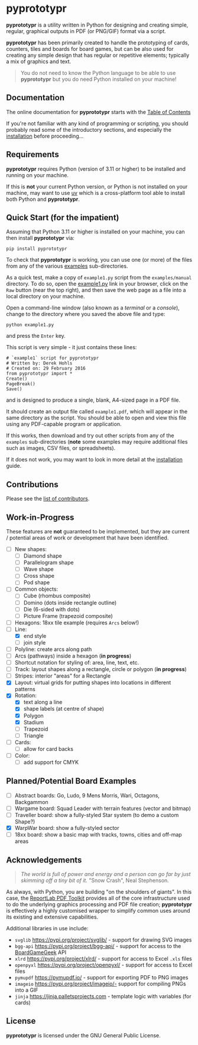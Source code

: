 # pyprototypr

__pyprototypr__ is a utility written in Python for designing and creating
simple, regular, graphical outputs in PDF (or PNG/GIF) format via a script.

__pyprototypr__  has been primarily created to handle the prototyping of cards,
counters, tiles and boards for board games, but can be also used for creating
any simple design that has regular or repetitive elements; typically a mix of
graphics and text.

> You do not need to know the Python language to be able to use __pyprototypr__
> but you do need Python installed on your machine!

## Documentation

The online documentation for __pyprototypr__ starts with the
[Table of Contents](https://github.com/gamesbook/pyprototypr/blob/master/docs/index.rst)

If you're not familiar with any kind of programming or scripting, you should
probably read some of the introductory sections, and especially the
[installation](https://github.com/gamesbook/pyprototypr/blob/master/docs/setting_up.rst)
before proceeding...

## Requirements

__pyprototypr__ requires Python (version of 3.11 or higher) to be installed
and running on your machine.

If this is **not** your current Python version, or Python is not installed on
your machine, may want to use [uv](https://docs.astral.sh/uv/guides/install-python)
which is a cross-platform tool able to install both Python and __pyprototypr__.

## Quick Start (for the impatient)

Assuming that Python 3.11 or higher is installed on your machine, you can then
install __pyprototypr__ via:
```
pip install pyprototypr
```
To check that __pyprototypr__ is working, you can use one (or more) of
the files from any of the various
[examples](https://github.com/gamesbook/pyprototypr/blob/master/examples/)
sub-directories.

As a quick test, make a copy of `example1.py` script from the `examples/manual`
directory. To do so, open the
[example1.py](https://github.com/gamesbook/pyprototypr/blob/master/examples/manual/example1.py)
link in your browser, click on the `Raw` button (near the top right), and then
save the web page as a file into a local directory on your machine.

Open a command-line window (also known as a  *terminal* or a *console*), change to the
directory where you saved the above file and type:
```
python example1.py
```
and press the `Enter` key.

This script is very simple - it just contains these lines:
```
# `example1` script for pyprototypr
# Written by: Derek Hohls
# Created on: 29 February 2016
from pyprototypr import *
Create()
PageBreak()
Save()
```
and is designed to produce a single, blank, A4-sized page in a PDF file.

It should create an output file called `example1.pdf`, which will appear in the
same directory as the script. You should be able to open and view this file using
any PDF-capable program or application.

If this works, then download and try out other scripts from any of the `examples`
sub-directories (**note** some examples may require additional files such as
images, CSV files, or spreadsheets).

If it does not work, you may want to look in more detail at the
[installation](https://github.com/gamesbook/pyprototypr/blob/master/docs/setting_up.rst)
guide.

## Contributions

Please see the [list of contributors](CONTRIBUTORS.txt).

## Work-in-Progress

These features are **not** guaranteed to be implemented, but they are
current / potential areas of work or development that have been identified.

* [ ] New shapes:
    * [ ] Diamond shape
    * [ ] Parallelogram shape
    * [ ] Wave shape
    * [ ] Cross shape
    * [ ] Pod shape
* [ ] Common objects:
    * [ ] Cube (rhombus composite)
    * [ ] Domino (dots inside rectangle outline)
    * [ ] Die (6-sided with dots)
    * [ ] Picture Frame (trapezoid composite)
* [ ] Hexagons: 18xx tile example (requires `Arcs` below!)
* [ ] Line:
    * [x] end style
    * [ ] join style
* [ ] Polyline: create arcs along path
* [ ] Arcs (pathways) inside a hexagon (**in progress**)
* [ ] Shortcut notation for styling of: area, line, text, etc.
* [ ] Track: layout shapes along a rectangle, circle or polygon (**in progress**)
* [ ] Stripes: interior "areas" for a Rectangle
* [x] Layout: virtual grids for putting shapes into locations in different patterns
* [x] Rotation:
    * [x] text along a line
    * [x] shape labels (at centre of shape)
    * [x] Polygon
    * [x] Stadium
    * [ ] Trapezoid
    * [ ] Triangle
* [ ] Cards:
    * [ ] allow for card backs
* [ ] Color:
    * [ ] add support for CMYK

## Planned/Potential Board Examples

* [ ] Abstract boards: Go, Ludo, 9 Mens Morris, Wari, Octagons, Backgammon
* [ ] Wargame board: Squad Leader with terrain features (vector and bitmap)
* [ ] Traveller board: show a fully-styled Star system (to demo a custom Shape?)
* [x] WarpWar board: show a fully-styled sector
* [ ] 18xx board: show a basic map with tracks, towns, cities and off-map areas

## Acknowledgements

> *The world is full of power and energy and a person can go far by just
> skimming off a tiny bit of it.* "Snow Crash", Neal Stephenson.

As always, with Python, you are building "on the shoulders of giants".
In this case, the
[ReportLab PDF Toolkit](https://https://docs.reportlab.com/reportlab/userguide/ch1_intro/)
provides all of the core infrastructure used to do the underlying graphics
processing and PDF file creation; __pyprototypr__ is effectively a highly
customised wrapper to simplify common uses around its existing and extensive
capabilities.

Additional libraries in use include:

* `svglib` https://pypi.org/project/svglib/ - support for drawing SVG images
* `bgg-api` https://pypi.org/project/bgg-api/ - support for access to the
  [BoardGameGeek](https://boardgamegeek.com) API
* `xlrd` https://pypi.org/project/xlrd/ - support for access to Excel `.xls` files
* `openpyxl` https://pypi.org/project/openpyxl/ - support for access to Excel files
* `pymupdf` https://pymupdf.io/ - support for exporting PDF to PNG images
* `imageio` https://pypi.org/project/imageio/- support for compiling PNGs into a GIF
* `jinja` https://jinja.palletsprojects.com - template logic with variables (for cards)

## License

__pyprototypr__ is licensed under the GNU General Public License.
